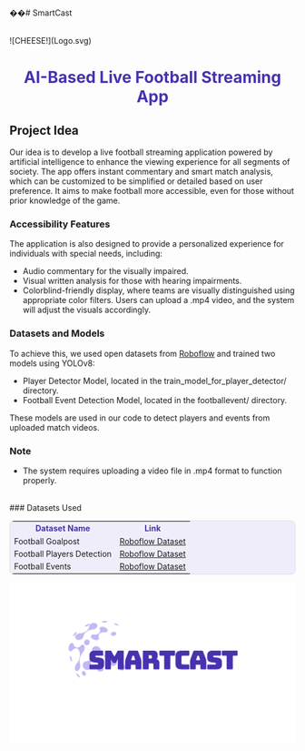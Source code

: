 ��#   S m a r t C a s t

<br>
![CHEESE!](Logo.svg)

 
 
<h1 align="center" style="color:#4931AF;">AI-Based Live Football Streaming App</h1>

## Project Idea

Our idea is to develop a live football streaming application powered by artificial intelligence to enhance the viewing experience for all segments of society. The app offers instant commentary and smart match analysis, which can be customized to be simplified or detailed based on user preference. It aims to make football more accessible, even for those without prior knowledge of the game.

### Accessibility Features

The application is also designed to provide a personalized experience for individuals with special needs, including:
- Audio commentary for the visually impaired.
- Visual written analysis for those with hearing impairments.
- Colorblind-friendly display, where teams are visually distinguished using appropriate color filters. Users can upload a .mp4 video, and the system will adjust the visuals accordingly.

### Datasets and Models

To achieve this, we used open datasets from [Roboflow](https://roboflow.com/) and trained two models using YOLOv8:
- Player Detector Model, located in the train_model_for_player_detector/ directory.
- Football Event Detection Model, located in the footballevent/ directory.

These models are used in our code to detect players and events from uploaded match videos.

### Note

- The system requires uploading a video file in .mp4 format to function properly.

<br>
### Datasets Used

<table style="background-color:#f0edfb; border: 1px solid #ddd; border-radius: 8px;" align="center">
  <tr>
    <th style="color:#4931AF;">Dataset Name</th>
    <th style="color:#4931AF;">Link</th>
  </tr>
  <tr>
    <td>Football Goalpost</td>
    <td><a href="https://universe.roboflow.com/inplayin/football-goalpost">Roboflow Dataset</a></td>
  </tr>
  <tr>
    <td>Football Players Detection</td>
    <td><a href="https://universe.roboflow.com/saraj/football-players-detection-3zvbc-bu2wx">Roboflow Dataset</a></td>
  </tr>
  <tr>
    <td>Football Events</td>
    <td><a href="https://universe.roboflow.com/navin-rv0wp/football_events">Roboflow Dataset</a></td>
  </tr>
</table>



![App Preview](https://raw.githubusercontent.com/ran9ex/SmartCast/c184f10b42f4b5bf5b9b23296cd53c8e571b352b/Copy%20of%20SmartCast.svg)

